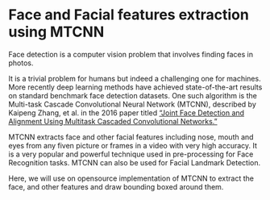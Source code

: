 # Face and Facial features extraction using MTCNN 

Face detection is a computer vision problem that involves finding faces in photos.

It is a trivial problem for humans but indeed a challenging one for machines. More recently deep learning methods have achieved state-of-the-art results on standard benchmark face detection datasets. One such algorithm is the Multi-task Cascade Convolutional Neural Network (MTCNN), described by Kaipeng Zhang, et al. in the 2016 paper titled [“Joint Face Detection and Alignment Using Multitask Cascaded Convolutional Networks.”](https://arxiv.org/abs/1604.02878)

MTCNN extracts face and other facial features including nose, mouth and eyes from any fiven picture or frames in a video with very high accuracy. It is a very popular and powerful technique used in pre-processing for Face Recognition tasks. MTCNN can also be used for Facial Landmark Detection.

Here, we will use on opensource implementation of MTCNN to extract the face, and other features and draw bounding boxed around them.
